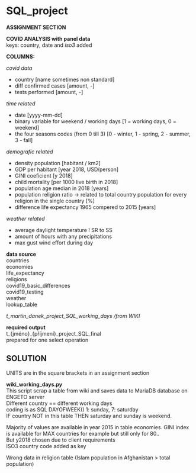 # SQL_project  
**ASSIGNMENT SECTION**  

**COVID ANALYSIS with panel data**  
keys: country, date and _iso3_ added  

**COLUMNS:**  

_covid data_  
- country [name sometimes non standard]
- diff confirmed cases [amount, -]
- tests performed  [amount, -]

_time related_
- date [yyyy-mm-dd]
- binary variable for  weekend / working days [1 = working days, 0 = weekend]
- the four seasons codes (from 0 till 3) [0 - winter, 1 - spring, 2 - summer, 3 - fall]

_demografic related_
- density population [habitant / km2]
- GDP per habitant [year 2018, USD/person]
- GINI coeficient  [y 2018]
- child mortality [per 1000 live birth in 2018]
- population age median in 2018 [years]
- population religion ratio -> related to total country population for every religion in the single country [%]
- difference life expectancy 1965 compered to 2015  [years]

_weather related_  
- average daylight temperature  ! SR to SS
- amount of hours with any precipitations
- max gust wind effort during day

**data source**  
countries  
economies  
life_expectancy  
religions  
covid19_basic_differences  
covid19_testing  
weather  
lookup_table  

_t_martin_danek_project_SQL_working_days /from WIKI_  

**required output**  
t_{jméno}_{příjmení}_project_SQL_final  
prepared for one select operation

## SOLUTION  
UNITS are in the square brackets in an assignment section  

**wiki_working_days.py**  
This script scrap a table from wiki and saves data to MariaDB database on ENGETO server  
Different country == different working days  
coding is as SQL DAYOFWEEK() 1: sunday, 7: saturday  
IF country NOT in this table THEN saturday and sunday is weekend.

Majority of values are available in year 2015 in table economies. GINI index is available for MAX countries for example but still only for 80..  
But y2018 chosen due to client requirements  
ISO3 country code added as key  

Wrong data in religion table (Islam population in Afghanistan > total population)


